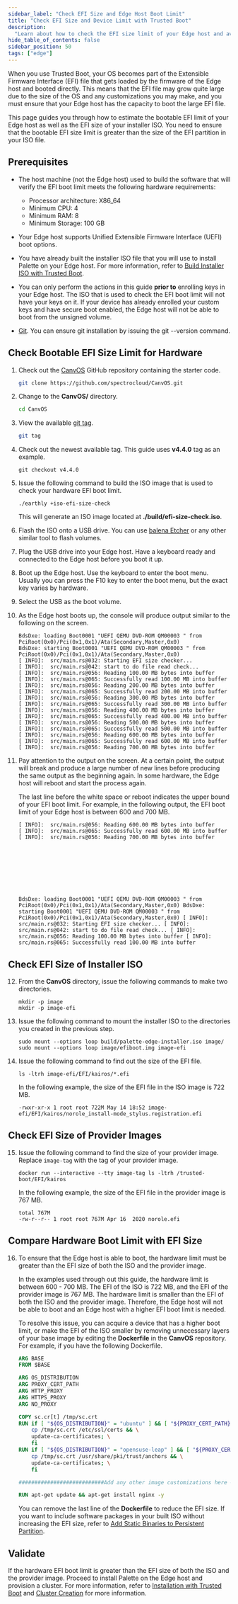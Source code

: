 ```yaml
---
sidebar_label: "Check EFI Size and Edge Host Boot Limit"
title: "Check EFI Size and Device Limit with Trusted Boot"
description:
  "Learn about how to check the EFI size limit of your Edge host and avoid creating an EFI that is too large to boot."
hide_table_of_contents: false
sidebar_position: 50
tags: ["edge"]
---
```


When you use Trusted Boot, your OS becomes part of the Extensible Firmware Interface (EFI) file that gets loaded by the
firmware of the Edge host and booted directly. This means that the EFI file may grow quite large due to the size of the
OS and any customizations you may make, and you must ensure that your Edge host has the capacity to boot the large EFI
file.

This page guides you through how to estimate the bootable EFI limit of your Edge host as well as the EFI size of your
installer ISO. You need to ensure that the bootable EFI size limit is greater than the size of the EFI partition in your
ISO file.

## Prerequisites

- The host machine (not the Edge host) used to build the software that will verify the EFI boot limit meets the
  following hardware requirements:

  - Processor architecture: X86_64
  - Minimum CPU: 4
  - Minimum RAM: 8
  - Minimum Storage: 100 GB

- Your Edge host supports Unified Extensible Firmware Interface (UEFI) boot options.

- You have already built the installer ISO file that you will use to install Palette on your Edge host. For more
  information, refer to [Build Installer ISO with Trusted Boot](./build-trusted-iso.md).

- You can only perform the actions in this guide **prior to** enrolling keys in your Edge host. The ISO that is used to
  check the EFI boot limit will not have your keys on it. If your device has already enrolled your custom keys and have
  secure boot enabled, the Edge host will not be able to boot from the unsigned volume.

- [Git](https://cli.github.com/manual/installation). You can ensure git installation by issuing the git --version
  command.

## Check Bootable EFI Size Limit for Hardware

1. Check out the [CanvOS](https://github.com/spectrocloud/CanvOS.git) GitHub repository containing the starter code.

   ```bash
   git clone https://github.com/spectrocloud/CanvOS.git
   ```

2. Change to the **CanvOS/** directory.

   ```bash
   cd CanvOS
   ```

3. View the available [git tag](https://github.com/spectrocloud/CanvOS/tags).

   ```bash
   git tag
   ```

4. Check out the newest available tag. This guide uses **v4.4.0** tag as an example.

   ```shell
   git checkout v4.4.0
   ```

5. Issue the following command to build the ISO image that is used to check your hardware EFI boot limit.

   ```
   ./earthly +iso-efi-size-check
   ```

   This will generate an ISO image located at **./build/efi-size-check.iso**.

6. Flash the ISO onto a USB drive. You can use [balena Etcher](https://etcher.balena.io/) or any other similar tool to
   flash volumes.

7. Plug the USB drive into your Edge host. Have a keyboard ready and connected to the Edge host before you boot it up.

8. Boot up the Edge host. Use the keyboard to enter the boot menu. Usually you can press the F10 key to enter the boot
   menu, but the exact key varies by hardware.

9. Select the USB as the boot volume.

10. As the Edge host boots up, the console will produce output similar to the following on the screen.

    ```shell
    BdsDxe: loading Boot0001 "UEFI QEMU DVD-ROM QM00003 " from PciRoot(0x0)/Pci(0x1,0x1)/Ata(Secondary,Master,0x0)
    BdsDxe: starting Boot0001 "UEFI QEMU DVD-ROM QM00003 " from PciRoot(0x0)/Pci(0x1,0x1)/Ata(Secondary,Master,0x0)
    [ INFO]:  src/main.rs@032: Starting EFI size checker...
    [ INFO]:  src/main.rs@042: start to do file read check...
    [ INFO]:  src/main.rs@056: Reading 100.00 MB bytes into buffer
    [ INFO]:  src/main.rs@065: Successfully read 100.00 MB into buffer
    [ INFO]:  src/main.rs@056: Reading 200.00 MB bytes into buffer
    [ INFO]:  src/main.rs@065: Successfully read 200.00 MB into buffer
    [ INFO]:  src/main.rs@056: Reading 300.00 MB bytes into buffer
    [ INFO]:  src/main.rs@065: Successfully read 300.00 MB into buffer
    [ INFO]:  src/main.rs@056: Reading 400.00 MB bytes into buffer
    [ INFO]:  src/main.rs@065: Successfully read 400.00 MB into buffer
    [ INFO]:  src/main.rs@056: Reading 500.00 MB bytes into buffer
    [ INFO]:  src/main.rs@065: Successfully read 500.00 MB into buffer
    [ INFO]:  src/main.rs@056: Reading 600.00 MB bytes into buffer
    [ INFO]:  src/main.rs@065: Successfully read 600.00 MB into buffer
    [ INFO]:  src/main.rs@056: Reading 700.00 MB bytes into buffer
    ```

11. Pay attention to the output on the screen. At a certain point, the output will break and produce a large number of
    new lines before producing the same output as the beginning again. In some hardware, the Edge host will reboot and
    start the process again.

    The last line before the white space or reboot indicates the upper bound of your EFI boot limit. For example, in the
    following output, the EFI boot limit of your Edge host is between 600 and 700 MB.

    ```shell
    [ INFO]:  src/main.rs@056: Reading 600.00 MB bytes into buffer
    [ INFO]:  src/main.rs@065: Successfully read 600.00 MB into buffer
    [ INFO]:  src/main.rs@056: Reading 700.00 MB bytes into buffer









    BdsDxe: loading Boot0001 "UEFI QEMU DVD-ROM QM00003 " from PciRoot(0x0)/Pci(0x1,0x1)/Ata(Secondary,Master,0x0) BdsDxe:
    starting Boot0001 "UEFI QEMU DVD-ROM QM00003 " from PciRoot(0x0)/Pci(0x1,0x1)/Ata(Secondary,Master,0x0) [ INFO]:
    src/main.rs@032: Starting EFI size checker... [ INFO]: src/main.rs@042: start to do file read check... [ INFO]:
    src/main.rs@056: Reading 100.00 MB bytes into buffer [ INFO]: src/main.rs@065: Successfully read 100.00 MB into buffer
    ```

## Check EFI Size of Installer ISO

12. From the **CanvOS** directory, issue the following commands to make two directories.

    ```shell
    mkdir -p image
    mkdir -p image-efi
    ```

13. Issue the following command to mount the installer ISO to the directories you created in the previous step.

    ```shell
    sudo mount --options loop build/palette-edge-installer.iso image/
    sudo mount --options loop image/efiboot.img image-efi
    ```

14. Issue the following command to find out the size of the EFI file.

    ```shell
    ls -ltrh image-efi/EFI/kairos/*.efi
    ```

    In the following example, the size of the EFI file in the ISO image is 722 MB.

    ```
    -rwxr-xr-x 1 root root 722M May 14 18:52 image-efi/EFI/kairos/norole_install-mode_stylus.registration.efi
    ```

## Check EFI Size of Provider Images

15. Issue the following command to find the size of your provider image. Replace `image-tag` with the tag of your
    provider image.

    ```shell
    docker run --interactive --tty image-tag ls -ltrh /trusted-boot/EFI/kairos
    ```

    In the following example, the size of the EFI file in the provider image is 767 MB.

    ```
    total 767M
    -rw-r--r-- 1 root root 767M Apr 16  2020 norole.efi
    ```

## Compare Hardware Boot Limit with EFI Size

16. To ensure that the Edge host is able to boot, the hardware limit must be greater than the EFI size of both the ISO
    and the provider image.

    In the examples used through out this guide, the hardware limit is between 600 - 700 MB. The EFI of the ISO is 722
    MB, and the EFI of the provider image is 767 MB. The hardware limit is smaller than the EFI of both the ISO and the
    provider image. Therefore, the Edge host will not be able to boot and an Edge host with a higher EFI boot limit is
    needed.

    To resolve this issue, you can acquire a device that has a higher boot limit, or make the EFI of the ISO smaller by
    removing unnecessary layers of your base image by editing the **Dockerfile** in the **CanvOS** repository. For
    example, if you have the following Dockerfile.

    ```dockerfile {22}
    ARG BASE
    FROM $BASE

    ARG OS_DISTRIBUTION
    ARG PROXY_CERT_PATH
    ARG HTTP_PROXY
    ARG HTTPS_PROXY
    ARG NO_PROXY

    COPY sc.cr[t] /tmp/sc.crt
    RUN if [ "${OS_DISTRIBUTION}" = "ubuntu" ] && [ "${PROXY_CERT_PATH}" != "" ]; then \
        cp /tmp/sc.crt /etc/ssl/certs && \
        update-ca-certificates; \
        fi
    RUN if [ "${OS_DISTRIBUTION}" = "opensuse-leap" ] && [ "${PROXY_CERT_PATH}" != "" ]; then \
        cp /tmp/sc.crt /usr/share/pki/trust/anchors && \
        update-ca-certificates; \
        fi

    ###########################Add any other image customizations here #######################

    RUN apt-get update && apt-get install nginx -y
    ```

    You can remove the last line of the **Dockerfile** to reduce the EFI size. If you want to include software packages
    in your built ISO without increasing the EFI size, refer to
    [Add Static Binaries to Persistent Partition](./add-extra-content.md).

## Validate

If the hardware EFI boot limit is greater than the EFI size of both the ISO and the provider image. Proceed to install
Palette on the Edge host and provision a cluster. For more information, refer to
[Installation with Trusted Boot](../deployment-day2/install.md) and
[Cluster Creation](../../site-deployment/site-installation/cluster-deployment.md) for more information.
